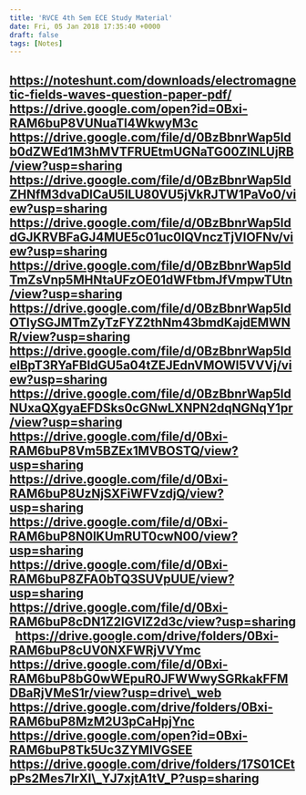 ```yaml
---
title: 'RVCE 4th Sem ECE Study Material'
date: Fri, 05 Jan 2018 17:35:40 +0000
draft: false
tags: [Notes]
---
```



https://noteshunt.com/downloads/electromagnetic-fields-waves-question-paper-pdf/ https://drive.google.com/open?id=0Bxi-RAM6buP8VUNuaTl4WkwyM3c https://drive.google.com/file/d/0BzBbnrWap5ldb0dZWEd1M3hMVTFRUEtmUGNaTG00ZlNLUjRB/view?usp=sharing   https://drive.google.com/file/d/0BzBbnrWap5ldZHNfM3dvaDlCaU5ILU80VU5jVkRJTW1PaVo0/view?usp=sharing   https://drive.google.com/file/d/0BzBbnrWap5lddGJKRVBFaGJ4MUE5c01uc0lQVnczTjVIOFNv/view?usp=sharing   https://drive.google.com/file/d/0BzBbnrWap5ldTmZsVnp5MHNtaUFzOE01dWFtbmJfVmpwTUtn/view?usp=sharing   https://drive.google.com/file/d/0BzBbnrWap5ldOTIySGJMTmZyTzFYZ2thNm43bmdKajdEMWNR/view?usp=sharing   https://drive.google.com/file/d/0BzBbnrWap5ldelBpT3RYaFBIdGU5a04tZEJEdnVMOWl5VVVj/view?usp=sharing   https://drive.google.com/file/d/0BzBbnrWap5ldNUxaQXgyaEFDSks0cGNwLXNPN2dqNGNqY1pr/view?usp=sharing     https://drive.google.com/file/d/0Bxi-RAM6buP8Vm5BZEx1MVBOSTQ/view?usp=sharing https://drive.google.com/file/d/0Bxi-RAM6buP8UzNjSXFiWFVzdjQ/view?usp=sharing https://drive.google.com/file/d/0Bxi-RAM6buP8N0lKUmRUT0cwN00/view?usp=sharing https://drive.google.com/file/d/0Bxi-RAM6buP8ZFA0bTQ3SUVpUUE/view?usp=sharing https://drive.google.com/file/d/0Bxi-RAM6buP8cDN1Z2lGVlZ2d3c/view?usp=sharing   https://drive.google.com/drive/folders/0Bxi-RAM6buP8cUV0NXFWRjVVYmc   https://drive.google.com/file/d/0Bxi-RAM6buP8bG0wWEpuR0JFWWwySGRkakFFMDBaRjVMeS1r/view?usp=drive\_web   https://drive.google.com/drive/folders/0Bxi-RAM6buP8MzM2U3pCaHpjYnc   https://drive.google.com/open?id=0Bxi-RAM6buP8Tk5Uc3ZYMlVGSEE   https://drive.google.com/drive/folders/17S01CEtpPs2Mes7IrXI\_YJ7xjtA1tV_P?usp=sharing
---